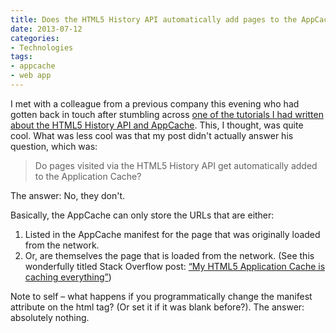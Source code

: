 ```yaml
---
title: Does the HTML5 History API automatically add pages to the AppCache?
date: 2013-07-12
categories:
- Technologies
tags:
- appcache
- web app
---
```

I met with a colleague from a previous company this evening who had gotten back in touch after stumbling across [one of the tutorials I had written about the HTML5 History API and AppCache](http://labs.ft.com/2013/04/offline-html5-history-api/). This, I thought, was quite cool. What was less cool was that my post didn't actually answer his question, which was:

> Do pages visited via the HTML5 History API get automatically added to the Application Cache?

The answer: No, they don't.

Basically, the AppCache can only store the URLs that are either:

1. Listed in the AppCache manifest for the page that was originally loaded from the network.
1. Or, are themselves the page that is loaded from the network. (See this wonderfully titled Stack Overflow post: [“My HTML5 Application Cache is caching everything”](http://stackoverflow.com/questions/9287044/my-html5-application-cache-manifest-is-caching-everything))

Note to self – what happens if you programmatically change the manifest attribute on the html tag? (Or set it if it was blank before?). The answer: absolutely nothing.
